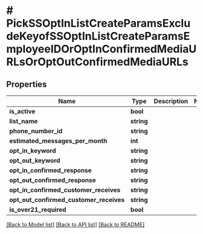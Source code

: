 # # PickSSOptInListCreateParamsExcludeKeyofSSOptInListCreateParamsEmployeeIDOrOptInConfirmedMediaURLsOrOptOutConfirmedMediaURLs

## Properties

Name | Type | Description | Notes
------------ | ------------- | ------------- | -------------
**is_active** | **bool** |  |
**list_name** | **string** |  |
**phone_number_id** | **string** |  |
**estimated_messages_per_month** | **int** |  |
**opt_in_keyword** | **string** |  |
**opt_out_keyword** | **string** |  |
**opt_in_confirmed_response** | **string** |  |
**opt_out_confirmed_response** | **string** |  |
**opt_in_confirmed_customer_receives** | **string** |  |
**opt_out_confirmed_customer_receives** | **string** |  |
**is_over21_required** | **bool** |  |

[[Back to Model list]](../../README.md#models) [[Back to API list]](../../README.md#endpoints) [[Back to README]](../../README.md)
